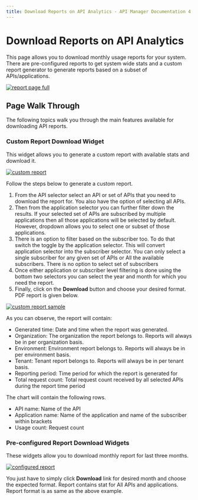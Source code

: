 ```yaml
---
title: Download Reports on API Analytics - API Manager Documentation 4.0.0
---
```


# Download Reports on API Analytics

This page allows you to download monthly usage reports for your system. There are pre-configured reports to get
 system wide stats and a custom report generator to generate reports based on a subset of APIs/applications.

[![report page full]({{base_path}}/assets/img/analytics/report/report-page-full.png)]({{base_path}}/assets/img/analytics/report/report-page-full.png)

## Page Walk Through
The following topics walk you through the main features available for downloading API reports.

### Custom Report Download Widget
This widget allows you to generate a custom report with available stats and download it. 

[![custom report]({{base_path}}/assets/img/analytics/report/custom-report.png)]({{base_path}}/assets/img/analytics/report/custom-report.png)

Follow the steps below to generate a custom report.
1. From the API selector select an API or set of APIs that you need to download the report for. You also have the option of selecting all APIs.
2. Then from the application selector you can further filter down the results. If your selected set of APIs are subscribed by multiple applications then all those applications will be selected by default. 
However, dropdown allows you to select one or subset of those applications.
3. There is an option to filter based on the subscriber too. To do that switch the toggle by the application selector. This will convert application selector into the subscriber selector. 
You can only select a single subscriber for any given set of APIs or All the available subscribers. There is no option to select set of subscribers
4. Once either application or subscriber level filtering is done using the bottom two selectors you can select the year and month for which you need the report.
5. Finally, click on the **Download** button and choose your desired format. PDF report is given below.

[![custom report sample]({{base_path}}/assets/img/analytics/report/custom-report-sample.png)]({{base_path}}/assets/img/analytics/report/custom-report-sample.png)

As you can observe, the report will contain:
- Generated time: Date and time when the report was generated.
- Organization: The organization the report belongs to. Reports will always be in per organization basis.
- Environment: Environment report belongs to. Reports will always be in per environment basis.
- Tenant: Tenant report belongs to. Reports will always be in per tenant basis.
- Reporting period: Time period for which the report is generated for
- Total request count: Total request count received by all selected APIs during the report time period

The chart will contain the following rows.

- API name: Name of the API
- Application name: Name of the application and name of the subscriber within brackets
- Usage count: Request count

### Pre-configured Report Download Widgets
These widgets allow you to download monthly report for last three months.

[![configured report]({{base_path}}/assets/img/analytics/report/configured-report.png)]({{base_path}}/assets/img/analytics/report/configured-report.png)

You just have to simply click **Download** link for desired month and choose the expected format. Report contains stat for All APIs and applications. Report format is as same as the above example.
